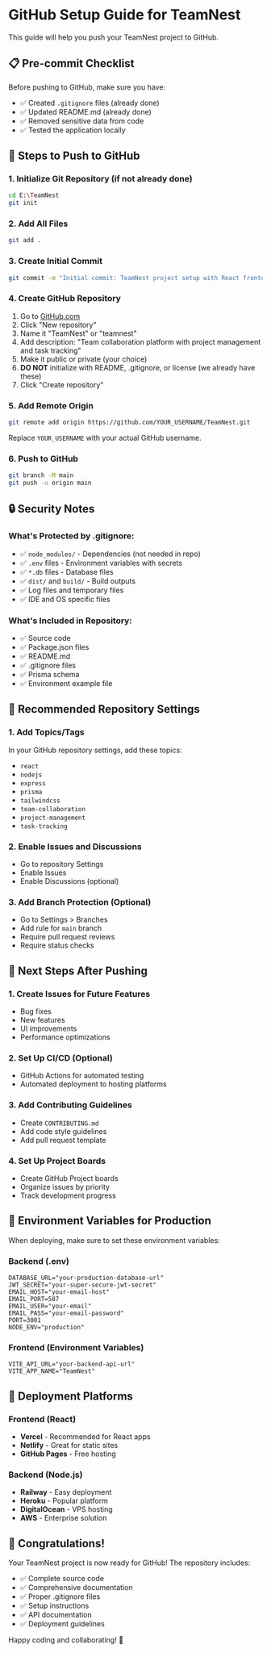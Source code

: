 # GitHub Setup Guide for TeamNest

This guide will help you push your TeamNest project to GitHub.

## 📋 Pre-commit Checklist

Before pushing to GitHub, make sure you have:

- ✅ Created `.gitignore` files (already done)
- ✅ Updated README.md (already done)
- ✅ Removed sensitive data from code
- ✅ Tested the application locally

## 🚀 Steps to Push to GitHub

### 1. Initialize Git Repository (if not already done)
```bash
cd E:\TeamNest
git init
```

### 2. Add All Files
```bash
git add .
```

### 3. Create Initial Commit
```bash
git commit -m "Initial commit: TeamNest project setup with React frontend and Node.js backend"
```

### 4. Create GitHub Repository
1. Go to [GitHub.com](https://github.com)
2. Click "New repository"
3. Name it "TeamNest" or "teamnest"
4. Add description: "Team collaboration platform with project management and task tracking"
5. Make it public or private (your choice)
6. **DO NOT** initialize with README, .gitignore, or license (we already have these)
7. Click "Create repository"

### 5. Add Remote Origin
```bash
git remote add origin https://github.com/YOUR_USERNAME/TeamNest.git
```
Replace `YOUR_USERNAME` with your actual GitHub username.

### 6. Push to GitHub
```bash
git branch -M main
git push -u origin main
```

## 🔒 Security Notes

### What's Protected by .gitignore:
- ✅ `node_modules/` - Dependencies (not needed in repo)
- ✅ `.env` files - Environment variables with secrets
- ✅ `*.db` files - Database files
- ✅ `dist/` and `build/` - Build outputs
- ✅ Log files and temporary files
- ✅ IDE and OS specific files

### What's Included in Repository:
- ✅ Source code
- ✅ Package.json files
- ✅ README.md
- ✅ .gitignore files
- ✅ Prisma schema
- ✅ Environment example file

## 📝 Recommended Repository Settings

### 1. Add Topics/Tags
In your GitHub repository settings, add these topics:
- `react`
- `nodejs`
- `express`
- `prisma`
- `tailwindcss`
- `team-collaboration`
- `project-management`
- `task-tracking`

### 2. Enable Issues and Discussions
- Go to repository Settings
- Enable Issues
- Enable Discussions (optional)

### 3. Add Branch Protection (Optional)
- Go to Settings > Branches
- Add rule for `main` branch
- Require pull request reviews
- Require status checks

## 🎯 Next Steps After Pushing

### 1. Create Issues for Future Features
- Bug fixes
- New features
- UI improvements
- Performance optimizations

### 2. Set Up CI/CD (Optional)
- GitHub Actions for automated testing
- Automated deployment to hosting platforms

### 3. Add Contributing Guidelines
- Create `CONTRIBUTING.md`
- Add code style guidelines
- Add pull request template

### 4. Set Up Project Boards
- Create GitHub Project boards
- Organize issues by priority
- Track development progress

## 🔧 Environment Variables for Production

When deploying, make sure to set these environment variables:

### Backend (.env)
```env
DATABASE_URL="your-production-database-url"
JWT_SECRET="your-super-secure-jwt-secret"
EMAIL_HOST="your-email-host"
EMAIL_PORT=587
EMAIL_USER="your-email"
EMAIL_PASS="your-email-password"
PORT=3001
NODE_ENV="production"
```

### Frontend (Environment Variables)
```env
VITE_API_URL="your-backend-api-url"
VITE_APP_NAME="TeamNest"
```

## 📱 Deployment Platforms

### Frontend (React)
- **Vercel** - Recommended for React apps
- **Netlify** - Great for static sites
- **GitHub Pages** - Free hosting

### Backend (Node.js)
- **Railway** - Easy deployment
- **Heroku** - Popular platform
- **DigitalOcean** - VPS hosting
- **AWS** - Enterprise solution

## 🎉 Congratulations!

Your TeamNest project is now ready for GitHub! The repository includes:

- ✅ Complete source code
- ✅ Comprehensive documentation
- ✅ Proper .gitignore files
- ✅ Setup instructions
- ✅ API documentation
- ✅ Deployment guidelines

Happy coding and collaborating! 🚀
